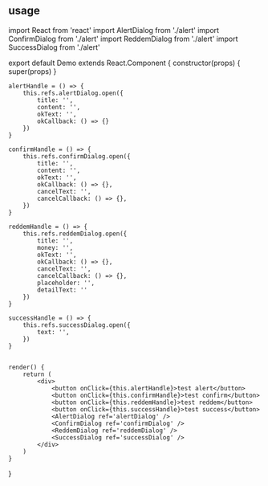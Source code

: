 ## usage

import React from 'react'
import AlertDialog from './alert'
import ConfirmDialog from './alert'
import ReddemDialog from './alert'
import SuccessDialog from './alert'

export default Demo extends React.Component {
	constructor(props) { super(props) }

	alertHandle = () => {
		this.refs.alertDialog.open({
			title: '',
			content: '',
			okText: '',
			okCallback: () => {}
		})
	}

	confirmHandle = () => {
		this.refs.confirmDialog.open({
			title: '',
			content: '',
			okText: '',
			okCallback: () => {},
			cancelText: '',
			cancelCallback: () => {},
		})
	}

	reddemHandle = () => {
		this.refs.reddemDialog.open({
			title: '',
			money: '',
			okText: '',
			okCallback: () => {},
			cancelText: '',
			cancelCallback: () => {},
			placeholder: '',
			detailText: ''
		})
	}

	successHandle = () => {
		this.refs.successDialog.open({
			text: '',
		})
	}		


	render() {
		return (
			<div>
				<button onClick={this.alertHandle}>test alert</button>
				<button onClick={this.confirmHandle}>test confirm</button>
				<button onClick={this.reddemHandle}>test reddem</button>
				<button onClick={this.successHandle}>test success</button>
				<AlertDialog ref='alertDialog' />
				<ConfirmDialog ref='confirmDialog' />
				<ReddemDialog ref='reddemDialog' />
				<SuccessDialog ref='successDialog' />
			</div>
		)
	}
}